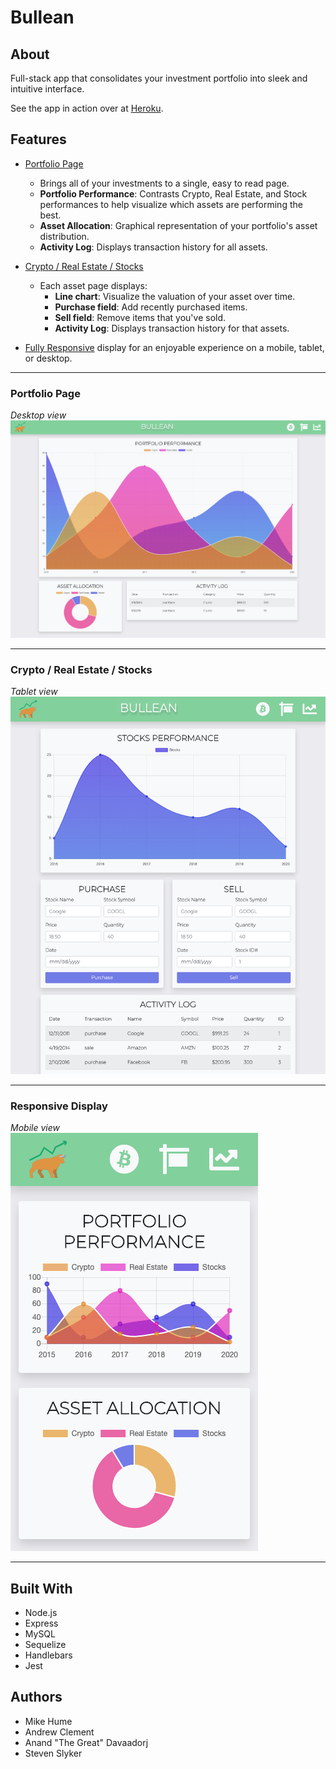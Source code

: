 # Bullean

## About
Full-stack app that consolidates your investment portfolio into sleek and intuitive interface.

See the app in action over at [Heroku](https://bullean-app.herokuapp.com/).

## Features

- [Portfolio Page](#portfolio)
  - Brings all of your investments to a single, easy to read page. 
  - **Portfolio Performance**: Contrasts Crypto, Real Estate, and Stock performances to help visualize which assets are performing the best.
  - **Asset Allocation**: Graphical representation of your portfolio's asset distribution.
  - **Activity Log**: Displays transaction history for all assets.

- [Crypto / Real Estate / Stocks](#assets)
  - Each asset page displays:
    - **Line chart**: Visualize the valuation of your asset over time.
    - **Purchase field**: Add recently purchased items.
    - **Sell field**: Remove items that you've sold.
    - **Activity Log**: Displays transaction history for that assets.

- [Fully Responsive](#responsive) display for an enjoyable experience on a mobile, tablet, or desktop.

___
### <a name="portfolio"></a> Portfolio Page
*Desktop view*
![](public/assets/images/portfolio-desktop.png)

___
### <a name="assets"></a> Crypto / Real Estate / Stocks
*Tablet view*
![](public/assets/images/stocks-tablet.png)

___
### <a name="responsive"></a> Responsive Display
*Mobile view*  
![](public/assets/images/portfolio-mobile.png)

___

## Built With
* Node.js
* Express
* MySQL
* Sequelize
* Handlebars
* Jest


## Authors
- Mike Hume
- Andrew Clement 
- Anand "The Great" Davaadorj
- Steven Slyker

